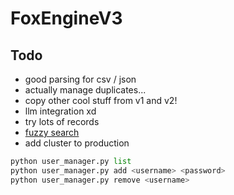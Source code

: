 # FoxEngineV3

## Todo

- good parsing for csv / json
- actually manage duplicates...
- copy other cool stuff from v1 and v2!
- llm integration xd
- try lots of records
- [fuzzy search](https://www.mongodb.com/resources/basics/fuzzy-match)
- add cluster to production

```python
python user_manager.py list
python user_manager.py add <username> <password>
python user_manager.py remove <username>
```
